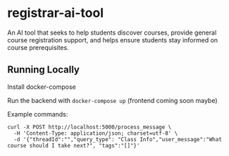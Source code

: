 # registrar-ai-tool
An AI tool that seeks to help students discover courses, provide general course registration support, and helps ensure students stay informed on course prerequisites.

## Running Locally

Install docker-compose

Run the backend with `docker-compose up` (frontend coming soon maybe)

Example commands:

```
curl -X POST http://localhost:5000/process_message \
  -H 'Content-Type: application/json; charset=utf-8' \
  -d '{"threadId":"","query_type": "Class Info","user_message":"What course should I take next?", "tags":"[]"}'
```